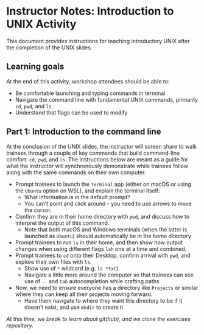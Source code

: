 # Instructor Notes: Introduction to UNIX Activity

This document provides instructions for teaching introductory UNIX after the completion of the UNIX slides.

## Learning goals

At the end of this activity, workshop attendees should be able to:

+ Be comfortable launching and typing commands in terminal
+ Navigate the command line with fundamental UNIX commands, primarily `cd`, `pwd`, and `ls`
+ Understand that flags can be used to modify


## Part 1: Introduction to the command line

At the conclusion of the UNIX slides, the instructor will screen share to walk trainees through a couple of key commands that build command-line comfort: `cd`, `pwd`, and `ls`.
The instructions below are meant as a guide for what the instructor will synchronously demonstrate while trainees follow along with the same commands on their own computer.

+ Prompt trainees to launch the `Terminal` app (either on macOS or using the `Ubuntu` option on WSL), and explain the terminal itself:
  + What information is in the default prompt?
  + You can't point and click around - you need to use arrows to move the cursor.
+ Confirm they are in their home directory with `pwd`, and discuss how to interpret the output of this command.
  + Note that both macOS and Windows terminals (when the latter is launched as `Ubuntu`) should automatically be in the home directory
+ Prompt trainees to run `ls` in their home, and then show how output changes when using different flags `lah` one at a time and combined.
+ Prompt trainees to `cd` onto their Desktop, confirm arrival with `pwd`, and explore their own files with `ls`.
  + Show use of `*` wildcard (e.g. `ls *txt`)
  + Navigate a little more around the computer so that trainees can see use of `..` and `tab` autocompletion while crafting paths
+ Now, we need to ensure everyone has a directory like `Projects` or similar where they can keep all their projects moving forward.
  + Have them navigate to where they want this directory to be if it doesn't exist, and use `mkdir` to create it


_At this time, we break to learn about git(hub), and we clone the exercises repository._


